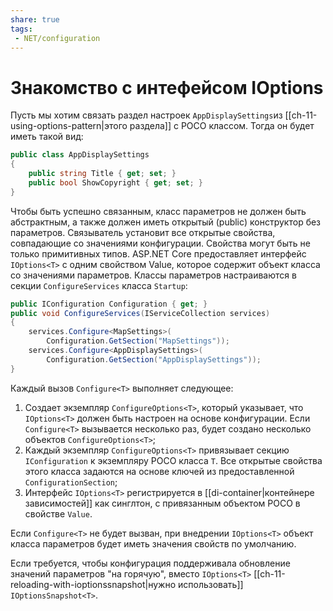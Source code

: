 ```yaml
---
share: true
tags:
 - NET/configuration
---
```

# Знакомство с интефейсом IOptions
Пусть мы хотим связать раздел настроек `AppDisplaySettings`из [[ch-11-using-options-pattern|этого раздела]] с POCO классом. Тогда он будет иметь такой вид:
```csharp
public class AppDisplaySettings
{
	public string Title { get; set; }
	public bool ShowCopyright { get; set; }
}
```
Чтобы быть успешно связанным, класс параметров не должен быть абстрактным, а также должен иметь открытый (public) конструктор без параметров. Связыватель установит все открытые свойства, совпадающие со значениями конфигурации. Свойства могут быть не только примитивных типов.
ASP.NET Core предоставляет интерфейс `IOptions<T>` с одним свойством Value, которое содержит объект класса со значениями параметров. Классы параметров настраиваются в секции `ConfigureServices` класса `Startup`:
```csharp
public IConfiguration Configuration { get; }
public void ConfigureServices(IServiceCollection services)
{
	services.Configure<MapSettings>(
		Configuration.GetSection("MapSettings"));
	services.Configure<AppDisplaySettings>(
		Configuration.GetSection("AppDisplaySettings"));
}
```
Каждый вызов `Configure<T>` выполняет следующее:
1. Создает экземпляр `ConfigureOptions<T>`, который указывает, что `IOptions<T>` должен быть настроен на основе конфигурации. Если `Configure<T>` вызывается несколько раз, будет создано несколько объектов `ConfigureOptions<T>`;
2. Каждый экземпляр `ConfigureOptions<T>` привязывает секцию `IConfiguration` к экземпляру POCO класса `T`. Все открытые свойства этого класса задаются на основе ключей из предоставленной `ConfigurationSection`;
3. Интерфейс `IOptions<T>` регистрируется в [[di-container|контейнере зависимостей]] как синглтон, с привязанным объектом POCO в свойстве `Value`.

Если `Configure<T>` не будет вызван, при внедрении `IOptions<T>` объект класса параметров будет иметь значения свойств по умолчанию.

Если требуется, чтобы конфигурация поддерживала обновление значений параметров "на горячую", вместо `IOptions<T>` [[ch-11-reloading-with-ioptionssnapshot|нужно использовать]] `IOptionsSnapshot<T>`.
